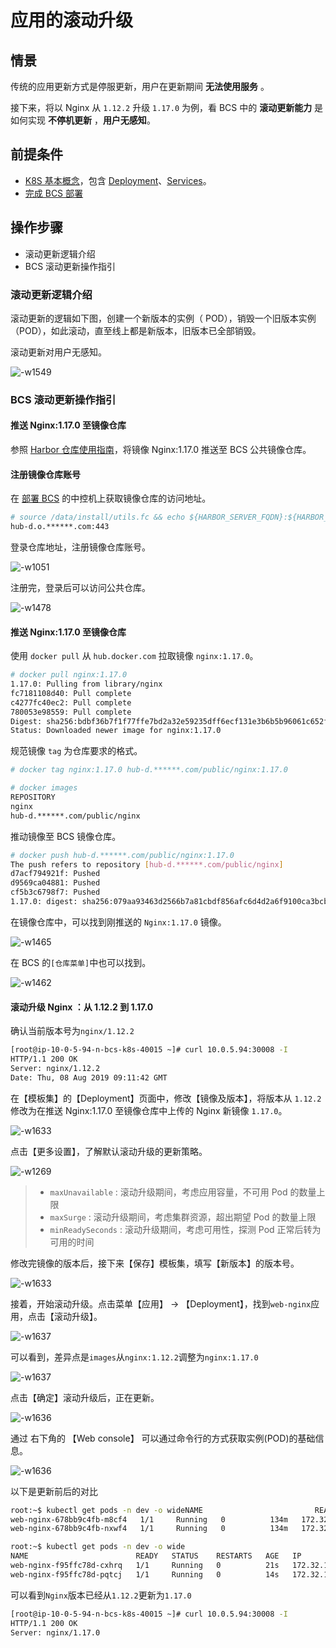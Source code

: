 # 应用的滚动升级
## 情景
传统的应用更新方式是停服更新，用户在更新期间 **无法使用服务** 。

接下来，将以 Nginx 从 `1.12.2` 升级 `1.17.0` 为例，看 BCS 中的 **滚动更新能力** 是如何实现 **不停机更新** ，**用户无感知**。

## 前提条件
- [K8S 基本概念](https://kubernetes.io/zh/docs/concepts/)，包含 [Deployment](https://kubernetes.io/zh/docs/concepts/workloads/controllers/deployment/)、[Services](https://kubernetes.io/docs/concepts/services-networking/service/)。
- [完成 BCS 部署](5.1/部署指南/增强包安装/部署安装/bcs_install.md)

## 操作步骤

- 滚动更新逻辑介绍
- BCS 滚动更新操作指引

### 滚动更新逻辑介绍

滚动更新的逻辑如下图，创建一个新版本的实例（ POD），销毁一个旧版本实例（POD），如此滚动，直至线上都是新版本，旧版本已全部销毁。

滚动更新对用户无感知。

![-w1549](../assets/15652581859764.jpg)


### BCS 滚动更新操作指引

#### 推送 Nginx:1.17.0 至镜像仓库

参照 [Harbor 仓库使用指南](5.1/bcs/Function/HarborGuide.md)，将镜像 Nginx:1.17.0 推送至 BCS 公共镜像仓库。


#### 注册镜像仓库账号

在 [部署 BCS](5.1/部署指南/增强包安装/环境准备/bcs_envprepare.md) 的中控机上获取镜像仓库的访问地址。

```bash
# source /data/install/utils.fc && echo ${HARBOR_SERVER_FQDN}:${HARBOR_SERVER_HTTPS_PORT}
hub-d.o.******.com:443
```

登录仓库地址，注册镜像仓库账号。

![-w1051](../assets/15652566855628.jpg)

注册完，登录后可以访问公共仓库。

![-w1478](../assets/15652567813655.jpg)

#### 推送 Nginx:1.17.0 至镜像仓库

使用 `docker pull` 从 `hub.docker.com` 拉取镜像 `nginx:1.17.0`。

```bash
# docker pull nginx:1.17.0
1.17.0: Pulling from library/nginx
fc7181108d40: Pull complete
c4277fc40ec2: Pull complete
780053e98559: Pull complete
Digest: sha256:bdbf36b7f1f77ffe7bd2a32e59235dff6ecf131e3b6b5b96061c652f30685f3a
Status: Downloaded newer image for nginx:1.17.0
```

规范镜像 `tag` 为仓库要求的格式。

```bash
# docker tag nginx:1.17.0 hub-d.******.com/public/nginx:1.17.0

# docker images
REPOSITORY                                                                TAG                  IMAGE ID            CREATED             SIZE
nginx                                                                     1.17.0               719cd2e3ed04        8 weeks ago         109MB
hub-d.******.com/public/nginx                                           1.17.0               719cd2e3ed04        8 weeks ago         109MB
```

推动镜像至 BCS 镜像仓库。

```bash
# docker push hub-d.******.com/public/nginx:1.17.0
The push refers to repository [hub-d.******.com/public/nginx]
d7acf794921f: Pushed
d9569ca04881: Pushed
cf5b3c6798f7: Pushed
1.17.0: digest: sha256:079aa93463d2566b7a81cbdf856afc6d4d2a6f9100ca3bcbecf24ade92c9a7fe size: 948
```

在镜像仓库中，可以找到刚推送的 `Nginx:1.17.0` 镜像。

![-w1465](../assets/15652572564612.jpg)

在 BCS 的`[仓库菜单]`中也可以找到。

![-w1462](../assets/15652575817580.jpg)

#### 滚动升级 Nginx ：从 1.12.2 到 1.17.0

确认当前版本号为`nginx/1.12.2`

```bash
[root@ip-10-0-5-94-n-bcs-k8s-40015 ~]# curl 10.0.5.94:30008 -I
HTTP/1.1 200 OK
Server: nginx/1.12.2
Date: Thu, 08 Aug 2019 09:11:42 GMT
```

在【模板集】的【Deployment】页面中，修改【镜像及版本】，将版本从 `1.12.2` 修改为在推送 Nginx:1.17.0 至镜像仓库中上传的 Nginx 新镜像 `1.17.0`。

![-w1633](../assets/15652627456802.jpg)

点击【更多设置】，了解默认滚动升级的更新策略。

![-w1269](../assets/15659379375124.jpg)
> - `maxUnavailable` : 滚动升级期间，考虑应用容量，不可用 Pod 的数量上限
> - `maxSurge` : 滚动升级期间，考虑集群资源，超出期望 Pod 的数量上限
> - `minReadySeconds` : 滚动升级期间，考虑可用性，探测 Pod 正常后转为可用的时间

修改完镜像的版本后，接下来【保存】模板集，填写【新版本】的版本号。

![-w1633](../assets/15652627905254.jpg)

接着，开始滚动升级。点击菜单【应用】 -> 【Deployment】，找到`web-nginx`应用，点击【滚动升级】。

![-w1637](../assets/15652616938580.jpg)

可以看到，差异点是`images`从`nginx:1.12.2`调整为`nginx:1.17.0`

![-w1637](../assets/15652628433125.jpg)

点击【确定】滚动升级后，正在更新。

![-w1636](../assets/15652628788988.jpg)

通过 右下角的 【Web console】 可以通过命令行的方式获取实例(POD)的基础信息。

![-w1636](../assets/15652622109567.jpg)

以下是更新前后的对比

```bash
root:~$ kubectl get pods -n dev -o wideNAME                         READY   STATUS    RESTARTS   AGE    IP            NODE                           NOMINATED NODE
web-nginx-678bb9c4fb-m8cf4   1/1     Running   0          134m   172.32.1.18   ip-10-0-5-94-n-bcs-k8s-40015   <none>
web-nginx-678bb9c4fb-nxwf4   1/1     Running   0          134m   172.32.1.17   ip-10-0-5-94-n-bcs-k8s-40015   <none>

root:~$ kubectl get pods -n dev -o wide
NAME                        READY   STATUS    RESTARTS   AGE   IP            NODE                           NOMINATED NODE
web-nginx-f95ffc78d-cxhrq   1/1     Running   0          21s   172.32.1.20   ip-10-0-5-94-n-bcs-k8s-40015   <none>
web-nginx-f95ffc78d-pqtcj   1/1     Running   0          14s   172.32.1.21   ip-10-0-5-94-n-bcs-k8s-40015   <none>
```

可以看到`Nginx`版本已经从`1.12.2`更新为`1.17.0`

```bash
[root@ip-10-0-5-94-n-bcs-k8s-40015 ~]# curl 10.0.5.94:30008 -I
HTTP/1.1 200 OK
Server: nginx/1.17.0
```
